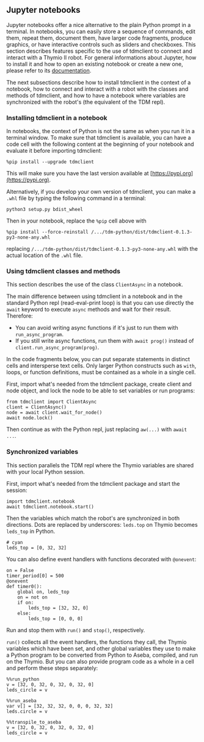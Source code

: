 ## Jupyter notebooks

Jupyter notebooks offer a nice alternative to the plain Python prompt in a terminal. In notebooks, you can easily store a sequence of commands, edit them, repeat them, document them, have larger code fragments, produce graphics, or have interactive controls such as sliders and checkboxes. This section describes features specific to the use of tdmclient to connect and interact with a Thymio II robot. For general informations about Jupyter, how to install it and how to open an existing notebook or create a new one, please refer to its [documentation](https://jupyter.org/).

The next subsections describe how to install tdmclient in the context of a notebook, how to connect and interact with a robot with the classes and methods of tdmclient, and how to have a notebook where variables are synchronized with the robot's (the equivalent of the TDM repl).

### Installing tdmclient in a notebook

In notebooks, the context of Python is not the same as when you run it in a terminal window. To make sure that tdmclient is available, you can have a code cell with the following content at the beginning of your notebook and evaluate it before importing tdmclient:
```
%pip install --upgrade tdmclient
```

This will make sure you have the last version available at [https://pypi.org](https://pypi.org).

Alternatively, if you develop your own version of tdmclient, you can make a `.whl` file by typing the following command in a terminal:
```
python3 setup.py bdist_wheel
```
Then in your notebook, replace the `%pip` cell above with
```
%pip install --force-reinstall /.../tdm-python/dist/tdmclient-0.1.3-py3-none-any.whl
```
replacing `/.../tdm-python/dist/tdmclient-0.1.3-py3-none-any.whl` with the actual location of the `.whl` file.

### Using tdmclient classes and methods

This section describes the use of the class `ClientAsync` in a notebook.

The main difference between using tdmclient in a notebook and in the standard Python repl (read-eval-print loop) is that you can use directly the `await` keyword to execute `async` methods and wait for their result. Therefore:
- You can avoid writing async functions if it's just to run them with `run_async_program`.
- If you still write async functions, run them with `await prog()` instead of `client.run_async_program(prog)`.

In the code fragments below, you can put separate statements in distinct cells and intersperse text cells. Only larger Python constructs such as `with`, loops, or function definitions, must be contained as a whole in a single cell.

First, import what's needed from the tdmclient package, create client and node object, and lock the node to be able to set variables or run programs:
```
from tdmclient import ClientAsync
client = ClientAsync()
node = await client.wait_for_node()
await node.lock()
```

Then continue as with the Python repl, just replacing `aw(...)` with `await ...`.

### Synchronized variables

This section parallels the TDM repl where the Thymio variables are shared with your local Python session.

First, import what's needed from the tdmclient package and start the session:
```
import tdmclient.notebook
await tdmclient.notebook.start()
```

Then the variables which match the robot's are synchronized in both directions. Dots are replaced by underscores: `leds.top` on Thymio becomes `leds_top` in Python.
```
# cyan
leds_top = [0, 32, 32]
```

You can also define event handlers with functions decorated with `@onevent`:
```
on = False
timer_period[0] = 500
@onevent
def timer0():
    global on, leds_top
    on = not on
    if on:
        leds_top = [32, 32, 0]
    else:
        leds_top = [0, 0, 0]
```

Run and stop them with `run()` and `stop()`, respectively.

`run()` collects all the event handlers, the functions they call, the Thymio variables which have been set, and other global variables they use to make a Python program to be converted from Python to Aseba, compiled, and run on the Thymio. But you can also provide program code as a whole in a cell and perform these steps separately:
```
%%run_python
v = [32, 0, 32, 0, 32, 0, 32, 0]
leds_circle = v
```
```
%%run_aseba
var v[] = [32, 32, 32, 0, 0, 0, 32, 32]
leds.circle = v
```
```
%%transpile_to_aseba
v = [32, 0, 32, 0, 32, 0, 32, 0]
leds_circle = v
```
